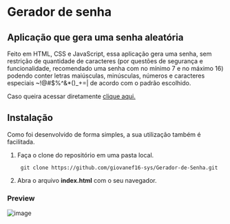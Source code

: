 # Gerador de senha

## Aplicação que gera uma senha aleatória

   Feito em HTML, CSS e JavaScript, essa aplicação gera uma senha, sem restrição de quantidade de caracteres (por questões de segurança e funcionalidade, recomendado uma senha com no mínimo 7 e no máximo 16) podendo conter letras maiúsculas, minúsculas, números e caracteres especiais ~!@#$%^&*()_+=| de acordo com o padrão escolhido.

Caso queira acessar diretamente [clique aqui.](https://giovane-f16.github.io/Gerador-de-Senha/)

## Instalação

Como foi desenvolvido de forma simples, a sua utilização também é facilitada.
1. Faça o clone do repositório em uma pasta local.
        
        git clone https://github.com/giovanef16-sys/Gerador-de-Senha.git
2. Abra o arquivo **index.html** com o seu navegador.

### Preview

![image](https://user-images.githubusercontent.com/63614241/168703691-47cc5008-ef17-4b28-bbe1-3df75f9f3a0c.png)

